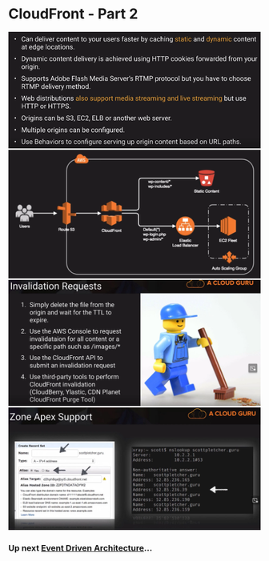 # CloudFront - Part 2

![CloudFront](../../assets/aws-cloudfront-into.png)
![CloudFront](../../assets/aws-cloudfront-arch.png)
![CloudFront](../../assets/aws-cloudfront-invalid-requests.png)
![CloudFront](../../assets/aws-cloudfront-zone-apex.png)

### Up next [Event Driven Architecture](../event-driven-architecture/README.md)...